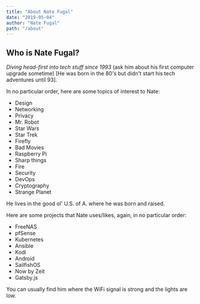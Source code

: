 ```yaml
---
title: "About Nate Fugal"
date: "2019-05-04"
author: "Nate Fugal"
path: "/about"
---
```


## Who is Nate Fugal?

_Diving head-first into tech stuff since 1993_ (ask him about his first computer upgrade sometime) [He was born in the 80's but didn't start his tech adventures until 93].

In no particular order, here are some topics of interest to Nate:
  + Design
  + Networking
  + Privacy
  + Mr. Robot
  + Star Wars
  + Star Trek
  + Firefly
  + Bad Movies
  + Raspberry Pi
  + Sharp things
  + Fire
  + Security
  + DevOps
  + Cryptography
  + Strange Planet

He lives in the good ol' U.S. of A. where he was born and raised.

Here are some projects that Nate uses/likes, again, in no particular order:
+ FreeNAS
+ pfSense  
+ Kubernetes
+ Ansible
+ Kodi
+ Android
+ SailfishOS
+ Now by Zeit
+ Gatsby.js

You can usually find him where the WiFi signal is strong and the lights are low.
